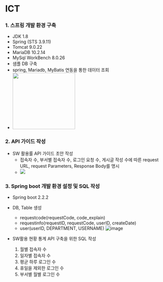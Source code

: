 # ICT
### 1. 스프링 개발 환경 구축 
  - JDK 1.8
  - Spring (STS 3.9.11)
  - Tomcat 9.0.22
  - MariaDB 10.2.14
  - MySql WorkBench 8.0.26
  - 샘플 DB 구축
  - spring, Mariadb, MyBatis 연동을 통한 데이터 조회  
  -  <t> <img src="https://user-images.githubusercontent.com/75845861/129186039-3c41220a-6bb2-4bd9-abdd-efc0fbabc778.png" width="200" height="180"/>
    
    
### 2. API 가이드 작성  
  - SW 활용률 API 가이드 초안 작성  
    - 접속자 수, 부서별 접속자 수, 로그인 요청 수, 게시글 작성 수에 따른 request URL, request Parameters, Response Body를 명시
    - <t> <img src="https://user-images.githubusercontent.com/75845861/130008392-94069069-2344-4017-8ff4-d9612b601bae.png"/>  
  
### 3. Spring boot 개발 환경 설정 및 SQL 작성
- Spring boot 2.2.2
- DB, Table 생성
  - requestcode(requestCode, code_explain)
  - requestinfo(requestID, requestCode, userID, createDate)
  - user(userID, DEPARTMENT, USERNAME)
  ![image](https://user-images.githubusercontent.com/75845861/130792663-6738e339-d92b-4c37-a240-84934a05c7ee.png)

- SW활용 현황 통계 API 구축을 위한 SQL 작성
  1. 월별 접속자 수
  2. 일자별 접속자 수
  3. 평균 하루 로그인 수
  4. 휴일을 제외한 로그인 수
  5. 부서별 월별 로그인 수
